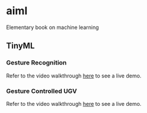 # aiml

Elementary book on machine learning

## TinyML

### Gesture Recognition

Refer to the video walkthrough [here](https://youtu.be/QQStjXyKg0M) to see a live demo.

### Gesture Controlled UGV

Refer to the video walkthrough [here](https://youtu.be/xc3XCHuQWmU) to see a live demo.